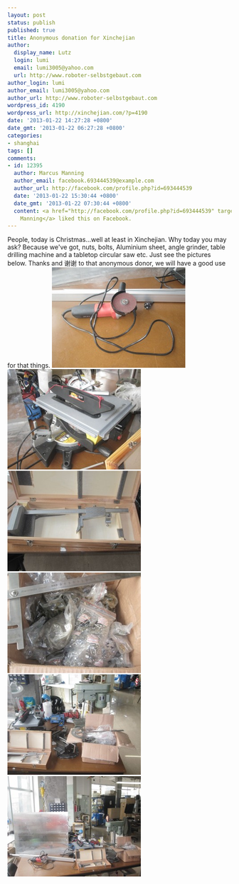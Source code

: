 ```yaml
---
layout: post
status: publish
published: true
title: Anonymous donation for Xinchejian
author:
  display_name: Lutz
  login: lumi
  email: lumi3005@yahoo.com
  url: http://www.roboter-selbstgebaut.com
author_login: lumi
author_email: lumi3005@yahoo.com
author_url: http://www.roboter-selbstgebaut.com
wordpress_id: 4190
wordpress_url: http://xinchejian.com/?p=4190
date: '2013-01-22 14:27:28 +0800'
date_gmt: '2013-01-22 06:27:28 +0800'
categories:
- shanghai
tags: []
comments:
- id: 12395
  author: Marcus Manning
  author_email: facebook.693444539@example.com
  author_url: http://facebook.com/profile.php?id=693444539
  date: '2013-01-22 15:30:44 +0800'
  date_gmt: '2013-01-22 07:30:44 +0800'
  content: <a href="http://facebook.com/profile.php?id=693444539" target="_blank">Marcus
    Manning</a> liked this on Facebook.
---
```

<p>People, today is Christmas...well at least in Xinchejian. Why today you may ask? Because we've got, nuts, bolts, Aluminium sheet, angle grinder, table drilling machine and a tabletop circular saw etc. Just see the pictures below. Thanks and 谢谢 to that anonymous donor, we will have a good use for that things. <a href="http://xinchejian.com/2013/01/22/anonymous-donation-for-xinchejian/img_6288/" rel="attachment wp-att-4194"><img class="alignnone size-medium wp-image-4194" alt="IMG_6288" src="/uploads/2013/01/IMG_6288-300x225.jpg" width="300" height="225" /></a> <a href="http://xinchejian.com/2013/01/22/anonymous-donation-for-xinchejian/img_6287/" rel="attachment wp-att-4193"><img class="alignnone size-medium wp-image-4193" alt="IMG_6287" src="/uploads/2013/01/IMG_6287-300x225.jpg" width="300" height="225" /></a> <a href="http://xinchejian.com/2013/01/22/anonymous-donation-for-xinchejian/img_6286/" rel="attachment wp-att-4192"><img class="alignnone size-medium wp-image-4192" alt="IMG_6286" src="/uploads/2013/01/IMG_6286-300x225.jpg" width="300" height="225" /></a> <a href="http://xinchejian.com/2013/01/22/anonymous-donation-for-xinchejian/img_6285/" rel="attachment wp-att-4191"><img class="alignnone size-medium wp-image-4191" alt="IMG_6285" src="/uploads/2013/01/IMG_6285-300x225.jpg" width="300" height="225" /></a> <a href="http://xinchejian.com/2013/01/22/anonymous-donation-for-xinchejian/img_6284/" rel="attachment wp-att-4189"><img class="alignnone size-medium wp-image-4189" alt="IMG_6284" src="/uploads/2013/01/IMG_6284-300x225.jpg" width="300" height="225" /></a> <a href="http://xinchejian.com/2013/01/22/anonymous-donation-for-xinchejian/img_6283/" rel="attachment wp-att-4188"><img class="alignnone size-medium wp-image-4188" alt="Donation for Xinchejian" src="/uploads/2013/01/IMG_6283-300x225.jpg" width="300" height="225" /></a></p>
